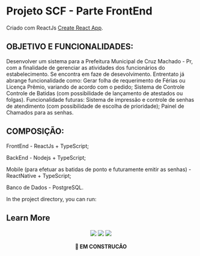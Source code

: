 # Projeto SCF - Parte FrontEnd

 Criado com ReactJs [Create React App](https://github.com/facebook/create-react-app).

## OBJETIVO E FUNCIONALIDADES:
  Desenvolver um sistema para a Prefeitura Municipal de Cruz Machado - Pr, com a finalidade de gerenciar as atividades dos funcionários do estabelecimento.
  Se encontra em faze de desevolvimento. Entrentato já abrange funcionalidade como:
    Gerar folha de requerimento de Férias ou Licença Prêmio, variando de acordo com o pedido;
    Sistema de Controle Controle de Batidas (com possibilidade de lançamento de atestados ou folgas).
  Funcionalidade futuras:
    Sistema de impressão e controle de senhas de atendimento (com possibilidade de escolha de prioridade);
    Painel de Chamados para as senhas.

## COMPOSIÇÃO:
  <p>FrontEnd - ReactJs + TypeScript;</p>
  <p>BackEnd - Nodejs + TypeScript;</p>
  <p>Mobile (para efetuar as batidas de ponto e futuramente emitir as senhas) - ReactNative + TypeScript;</p>
  <p>Banco de Dados - PostgreSQL.</p>

In the project directory, you can run:

## Learn More

<p align="center">
  <img align="center" src="https://img.shields.io/static/v1?label=Tec&style=flat-square&logo=Reactjs&message=Ionic&color=blue"/>
  <img align="center" src="https://img.shields.io/static/v1?label=Tec&style=flat-square&logo=Firebase&message=Firebase&color=blue"/>
  <img align="center" src="https://img.shields.io/static/v1?label=Tec&style=flat-square&logo=TypeScript&message=TypeScript&color=blue"/>
</p>

<h4 align="center"> 
	 🚀 EM CONSTRUCÃO
</h4>
